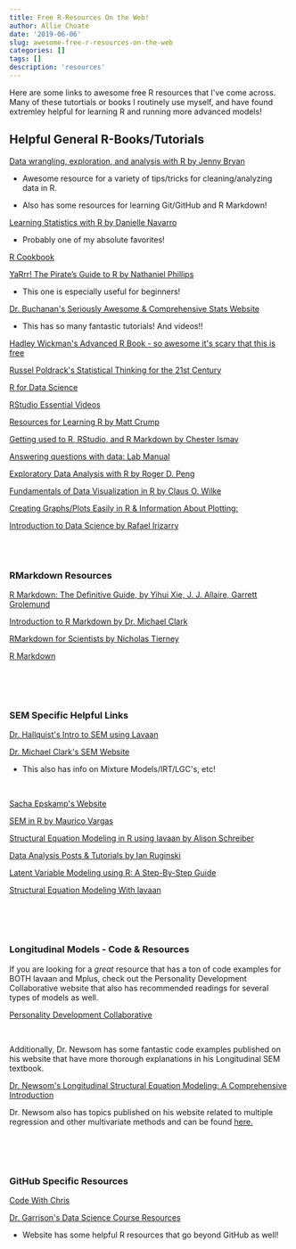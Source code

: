```yaml
---
title: Free R-Resources On the Web!
author: Allie Choate
date: '2019-06-06'
slug: awesome-free-r-resources-on-the-web
categories: []
tags: []
description: 'resources'
---
```



Here are some links to awesome free R resources that I've come across. Many of these tutortials or books I routinely use myself, and have found extremley helpful for learning R and running more advanced models!

<!--more-->


## Helpful General R-Books/Tutorials 


[Data wrangling, exploration, and analysis with R by Jenny Bryan](https://stat545.com/)

  * Awesome resource for a variety of tips/tricks for cleaning/analyzing data in R.
  
  * Also has some resources for learning Git/GitHub and R Markdown!


[Learning Statistics with R by Danielle Navarro](https://learningstatisticswithr.com/)

  * Probably one of my absolute favorites!


[R Cookbook](http://www.cookbook-r.com/)


[YaRrr! The Pirate’s Guide to R by Nathaniel Phillips](https://bookdown.org/ndphillips/YaRrr/)

  * This one is especially useful for beginners! 


[Dr. Buchanan's Seriously Awesome & Comprehensive Stats Website](http://statstools.com/)

  * This has so many fantastic tutorials! And videos!!


[Hadley Wickman's Advanced R Book - so awesome it's scary that this is free](https://adv-r.hadley.nz/)


[Russel Poldrack's Statistical Thinking for the 21st Century](http://statsthinking21.org/index.html)


[R for Data Science](https://r4ds.had.co.nz/introduction.html)


[RStudio Essential Videos](https://resources.rstudio.com/wistia-rstudio-essentials-2)


[Resources for Learning R by Matt Crump](https://crumplab.github.io/blogposts/LearningR/LearningR.html)


[Getting used to R, RStudio, and R Markdown by Chester Ismav](https://bookdown.org/chesterismay/rbasics/)


[Answering questions with data: Lab Manual](https://crumplab.github.io/statisticsLab/)


[Exploratory Data Analysis with R by Roger D. Peng](https://bookdown.org/rdpeng/exdata/)


[Fundamentals of Data Visualization in R by Claus O. Wilke](https://serialmentor.com/dataviz/)


[Creating Graphs/Plots Easily in R & Information About Plotting:](https://www.r-graph-gallery.com/)


[Introduction to Data Science by Rafael Irizarry](https://rafalab.github.io/dsbook/)


<br><br>


### RMarkdown Resources

[R Markdown: The Definitive Guide, by Yihui Xie, J. J. Allaire, Garrett Grolemund](https://bookdown.org/yihui/rmarkdown/)


[Introduction to R Markdown by Dr. Michael Clark](https://m-clark.github.io/Introduction-to-Rmarkdown/)


[RMarkdown for Scientists by Nicholas Tierney](https://rmd4sci.njtierney.com/)


[R Markdown](https://r4ds.had.co.nz/r-markdown.html)




<br><br><br>


### SEM Specific Helpful Links

[Dr. Hallquist's Intro to SEM using Lavaan](https://psu-psychology.github.io/r-bootcamp-2018/talks/lavaan_tutorial.html#estimators)
<br>

[Dr. Michael Clark's SEM Website](https://m-clark.github.io/sem/)

  * This also has info on Mixture Models/IRT/LGC's, etc!
  
<br>

[Sacha Epskamp's Website](http://sachaepskamp.com/)


[SEM in R by Maurico Vargas](https://www.r-bloggers.com/structural-equation-modelling-in-r-part-1/)

[Structural Equation Modeling in R using lavaan by Alison Schreiber](https://quantdev.ssri.psu.edu/sites/qdev/files/lavaan_presentation.html)


[Data Analysis Posts & Tutorials by Ian Ruginski](https://www.ianruginski.com/post/)


[Latent Variable Modeling using R: A Step-By-Step Guide](https://blogs.baylor.edu/rlatentvariable/sample-page/r-syntax/)


[Structural Equation Modeling With lavaan](https://pages.mtu.edu/~shanem/psy5220/daily/Day22/cfa.html)


<br><br><br>


### Longitudinal Models - Code & Resources 

If you are looking for a *great* resource that has a ton of code examples for BOTH lavaan and Mplus,  check out the Personality Development Collaborative website that also has recommended readings for several types of models as well.

[Personality Development Collaborative](https://www.personalitydevelopmentcollaborative.org/data-analysis/)

<br>

Additionally, Dr. Newsom has some fantastic code examples published on his website that have more thorough explanations in his Longitudinal SEM textbook.

[Dr. Newsom's Longitudinal Structural Equation Modeling: A Comprehensive Introduction](http://www.longitudinalsem.com/)

Dr. Newsom also has topics published on his website related to multiple regression and other multivariate methods and can be found [here.](https://web.pdx.edu/~newsomj/mvclass/)


<br><br><br>


### GitHub Specific Resources


[Code With Chris](https://codewithchris.com/github-tutorial/)


[Dr. Garrison's Data Science Course Resources](https://datascience4psych.github.io/DataScience4Psych/shorthappygit.html)

  * Website has some helpful R resources that go beyond GitHub as well!
